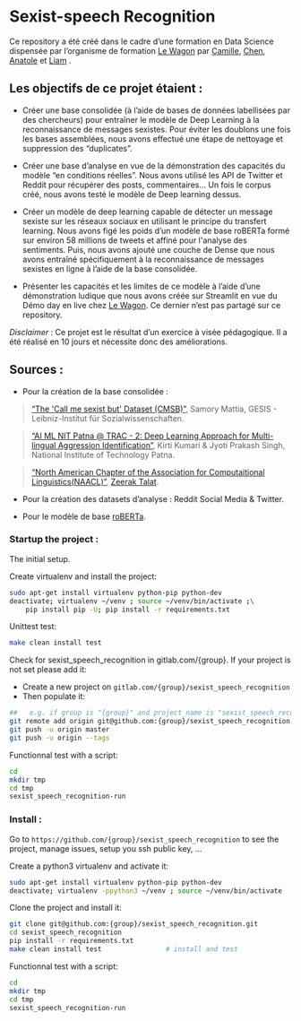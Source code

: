 # Sexist-speech Recognition

Ce repository a été créé dans le cadre d’une formation en Data Science dispensée par l’organisme de formation [Le Wagon](https://www.lewagon.com/) par [Camille](https://github.com/CamillePe), [Chen](https://github.com/sunc33), [Anatole](https://github.com/Anatsoul) et [Liam](https://github.com/Liamabra) .

## Les objectifs de ce projet étaient :

* Créer une base consolidée (à l’aide de bases de données labellisées par des chercheurs) pour entraîner le modèle de Deep Learning à la reconnaissance de messages sexistes. Pour éviter les doublons une fois les bases assemblées, nous avons effectué une étape de nettoyage et suppression des “duplicates”.


* Créer une base d’analyse en vue de la démonstration des capacités du modèle “en conditions réelles”. Nous avons utilisé les API de Twitter et Reddit pour récupérer des posts, commentaires… Un fois le corpus créé, nous avons testé le modèle de Deep learning dessus.

* Créer un modèle de deep learning capable de détecter un message sexiste sur les réseaux sociaux en utilisant le principe du transfert learning. Nous avons figé les poids d’un modèle de base roBERTa formé sur environ 58 millions de tweets et affiné pour l'analyse des sentiments. Puis, nous avons ajouté une couche de Dense que nous avons entraîné spécifiquement à la reconnaissance de messages sexistes en ligne à l’aide de la base consolidée.


* Présenter les capacités et les limites de ce modèle à l’aide d’une démonstration ludique que nous avons créée sur Streamlit en vue du Démo day en live chez [Le Wagon](https://github.com/lewagon). Ce dernier n’est pas partagé sur ce repository.

<em>Disclaimer</em> : Ce projet est le résultat d’un exercice à visée pédagogique. Il a été réalisé en 10 jours et nécessite donc des améliorations.

## Sources :

* Pour la création de la base consolidée :

> [“The 'Call me sexist but' Dataset (CMSB)”](https://search.gesis.org/research_data/SDN-10.7802-2251?doi=10.7802/2251), Samory Mattia, GESIS - Leibniz-Institut für Sozialwissenschaften.

> [“AI ML NIT Patna @ TRAC - 2: Deep Learning Approach for Multi-lingual Aggression Identification”](https://docs.google.com/forms/d/e/1FAIpQLSesLjGKLQlE3dmQNZUEl5QJVno7NngeLTP9XvIMCvpZu7sXNg/viewform), Kirti Kumari & Jyoti Prakash Singh, National Institute of Technology Patna.

> [“North American Chapter of the Association for Computaitional Linguistics(NAACL)”](https://github.com/zeeraktalat/hatespeech), [Zeerak Talat](https://github.com/zeeraktalat).

* Pour la création des datasets d’analyse : Reddit Social Media & Twitter.

* Pour le modèle de base [roBERTa](https://huggingface.co/cardiffnlp/twitter-roberta-base-sentiment).


### Startup the project :

The initial setup.

Create virtualenv and install the project:
```bash
sudo apt-get install virtualenv python-pip python-dev
deactivate; virtualenv ~/venv ; source ~/venv/bin/activate ;\
    pip install pip -U; pip install -r requirements.txt
```

Unittest test:
```bash
make clean install test
```

Check for sexist_speech_recognition in gitlab.com/{group}.
If your project is not set please add it:

- Create a new project on `gitlab.com/{group}/sexist_speech_recognition`
- Then populate it:

```bash
##   e.g. if group is "{group}" and project_name is "sexist_speech_recognition"
git remote add origin git@github.com:{group}/sexist_speech_recognition.git
git push -u origin master
git push -u origin --tags
```

Functionnal test with a script:

```bash
cd
mkdir tmp
cd tmp
sexist_speech_recognition-run
```

### Install :

Go to `https://github.com/{group}/sexist_speech_recognition` to see the project, manage issues,
setup you ssh public key, ...

Create a python3 virtualenv and activate it:

```bash
sudo apt-get install virtualenv python-pip python-dev
deactivate; virtualenv -ppython3 ~/venv ; source ~/venv/bin/activate
```

Clone the project and install it:

```bash
git clone git@github.com:{group}/sexist_speech_recognition.git
cd sexist_speech_recognition
pip install -r requirements.txt
make clean install test                # install and test
```
Functionnal test with a script:

```bash
cd
mkdir tmp
cd tmp
sexist_speech_recognition-run
```
